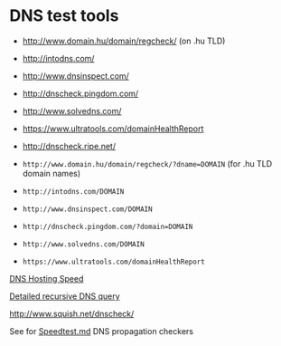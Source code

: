 # DNS test tools

- http://www.domain.hu/domain/regcheck/ (on .hu TLD)
- http://intodns.com/
- http://www.dnsinspect.com/
- http://dnscheck.pingdom.com/
- http://www.solvedns.com/
- https://www.ultratools.com/domainHealthReport
- http://dnscheck.ripe.net/

- `http://www.domain.hu/domain/regcheck/?dname=DOMAIN` (for .hu TLD domain names)
- `http://intodns.com/DOMAIN`
- `http://www.dnsinspect.com/DOMAIN`
- `http://dnscheck.pingdom.com/?domain=DOMAIN`
- `http://www.solvedns.com/DOMAIN`
- `https://www.ultratools.com/domainHealthReport`

[DNS Hosting Speed](https://www.ultratools.com/tools/dnsHostingSpeed)

[Detailed recursive DNS query](https://dnsquery.org/)

http://www.squish.net/dnscheck/

See for [Speedtest.md](./Speedtest.md) DNS propagation checkers
